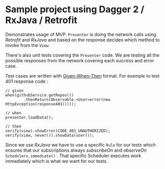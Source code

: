 # Sample project using Dagger 2 / RxJava / Retrofit

Demonstrates usage of MVP. `Presenter` is doing the network calls using *Retrofit* and *RxJava* and based on the response decides which method to invoke from the `View`.

There's also unit tests covering the `Presenter` code. We are testing all the possible responses from the network covering each success and error case.

Test cases are written with [Given-When-Then](https://en.wikipedia.org/wiki/Given-When-Then) format. For example to test 401 response code :

```
// given
when(githubService.getRepos())
        .thenReturn(Observable.<User>error(new HttpException(response401())));

// when
presenter.loadData();

// then
verify(view).showError(CODE_401_UNAUTHORIZED);
verify(view, never()).showData(user());
```


Since we use *RxJava* we have to use a specific `Rule` for our tests which ensures that our subscriptions always *subscribeOn* and *observeOn* `Schedulers.immediate()` . That specific Scheduler executes work immediately which is what we want for our tests.  
